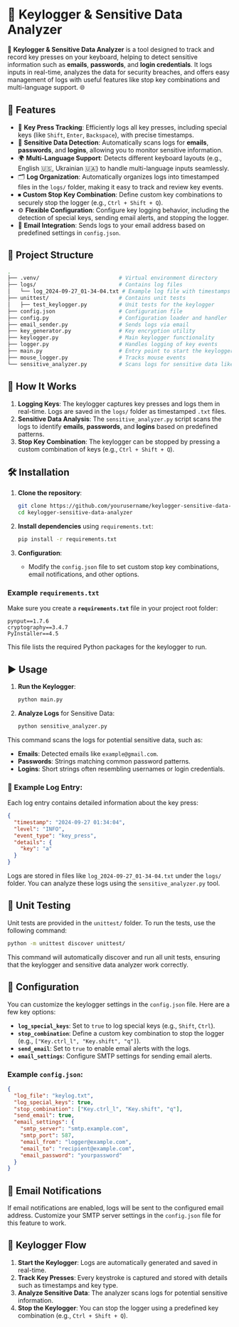 # 🔑 Keylogger & Sensitive Data Analyzer

🎯 **Keylogger & Sensitive Data Analyzer** is a tool designed to track and record key presses on your keyboard, helping to detect sensitive information such as **emails**, **passwords**, and **login credentials**. It logs inputs in real-time, analyzes the data for security breaches, and offers easy management of logs with useful features like stop key combinations and multi-language support. 🌐

## 🌟 Features

- 📝 **Key Press Tracking**: Efficiently logs all key presses, including special keys (like `Shift`, `Enter`, `Backspace`), with precise timestamps.
- 🔐 **Sensitive Data Detection**: Automatically scans logs for **emails**, **passwords**, and **logins**, allowing you to monitor sensitive information.
- 🌍 **Multi-Language Support**: Detects different keyboard layouts (e.g., English 🇺🇸, Ukrainian 🇺🇦) to handle multi-language inputs seamlessly.
- 🗂 **Log Organization**: Automatically organizes logs into timestamped files in the `logs/` folder, making it easy to track and review key events.
- ⏹ **Custom Stop Key Combination**: Define custom key combinations to securely stop the logger (e.g., `Ctrl + Shift + Q`).
- ⚙️ **Flexible Configuration**: Configure key logging behavior, including the detection of special keys, sending email alerts, and stopping the logger.
- 📧 **Email Integration**: Sends logs to your email address based on predefined settings in `config.json`.

## 📁 Project Structure

```bash
.
├── .venv/                         # Virtual environment directory
├── logs/                          # Contains log files
│   └── log_2024-09-27_01-34-04.txt # Example log file with timestamps
├── unittest/                      # Contains unit tests
│   ├── test_keylogger.py          # Unit tests for the keylogger
├── config.json                    # Configuration file
├── config.py                      # Configuration loader and handler
├── email_sender.py                # Sends logs via email
├── key_generator.py               # Key encryption utility
├── keylogger.py                   # Main keylogger functionality
├── logger.py                      # Handles logging of key events
├── main.py                        # Entry point to start the keylogger
├── mouse_logger.py                # Tracks mouse events
└── sensitive_analyzer.py          # Scans logs for sensitive data like emails or passwords
```

## 🚀 How It Works

1. **Logging Keys**: The keylogger captures key presses and logs them in real-time. Logs are saved in the `logs/` folder as timestamped `.txt` files.
2. **Sensitive Data Analysis**: The `sensitive_analyzer.py` script scans the logs to identify **emails**, **passwords**, and **logins** based on predefined patterns.
3. **Stop Key Combination**: The keylogger can be stopped by pressing a custom combination of keys (e.g., `Ctrl + Shift + Q`).

## 🛠️ Installation

1. **Clone the repository**:
   ```bash
   git clone https://github.com/yourusername/keylogger-sensitive-data-analyzer.git
   cd keylogger-sensitive-data-analyzer
   ```

2. **Install dependencies** using `requirements.txt`:
   ```bash
   pip install -r requirements.txt
   ```

3. **Configuration**:
   - Modify the `config.json` file to set custom stop key combinations, email notifications, and other options.

### Example `requirements.txt`

Make sure you create a **`requirements.txt`** file in your project root folder:

```plaintext
pynput==1.7.6
cryptography==3.4.7
PyInstaller==4.5
```

This file lists the required Python packages for the keylogger to run.

## ▶️ Usage

1. **Run the Keylogger**:
   ```bash
   python main.py
   ```

2. **Analyze Logs** for Sensitive Data:
   ```bash
   python sensitive_analyzer.py
   ```

This command scans the logs for potential sensitive data, such as:
- **Emails**: Detected emails like `example@gmail.com`.
- **Passwords**: Strings matching common password patterns.
- **Logins**: Short strings often resembling usernames or login credentials.

### 💾 Example Log Entry:

Each log entry contains detailed information about the key press:

```json
{
  "timestamp": "2024-09-27 01:34:04",
  "level": "INFO",
  "event_type": "key_press",
  "details": {
    "key": "a"
  }
}
```

Logs are stored in files like `log_2024-09-27_01-34-04.txt` under the `logs/` folder. You can analyze these logs using the `sensitive_analyzer.py` tool.

## 🧪 Unit Testing

Unit tests are provided in the `unittest/` folder. To run the tests, use the following command:

```bash
python -m unittest discover unittest/
```

This command will automatically discover and run all unit tests, ensuring that the keylogger and sensitive data analyzer work correctly.

## 🔧 Configuration

You can customize the keylogger settings in the `config.json` file. Here are a few key options:

- **`log_special_keys`**: Set to `true` to log special keys (e.g., `Shift`, `Ctrl`).
- **`stop_combination`**: Define a custom key combination to stop the logger (e.g., `["Key.ctrl_l", "Key.shift", "q"]`).
- **`send_email`**: Set to `true` to enable email alerts with the logs.
- **`email_settings`**: Configure SMTP settings for sending email alerts.

### Example `config.json`:

```json
{
  "log_file": "keylog.txt",
  "log_special_keys": true,
  "stop_combination": ["Key.ctrl_l", "Key.shift", "q"],
  "send_email": true,
  "email_settings": {
    "smtp_server": "smtp.example.com",
    "smtp_port": 587,
    "email_from": "logger@example.com",
    "email_to": "recipient@example.com",
    "email_password": "yourpassword"
  }
}
```

## 📧 Email Notifications

If email notifications are enabled, logs will be sent to the configured email address. Customize your SMTP server settings in the `config.json` file for this feature to work.

## 🎯 Keylogger Flow

1. **Start the Keylogger**: Logs are automatically generated and saved in real-time.
2. **Track Key Presses**: Every keystroke is captured and stored with details such as timestamps and key type.
3. **Analyze Sensitive Data**: The analyzer scans logs for potential sensitive information.
4. **Stop the Keylogger**: You can stop the logger using a predefined key combination (e.g., `Ctrl + Shift + Q`).

